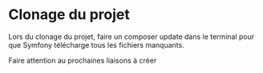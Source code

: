 # Clonage du projet

Lors du clonage du projet, faire un composer update dans le terminal pour que Symfony télécharge tous les fichiers manquants.

Faire attention au prochaines liaisons à créer